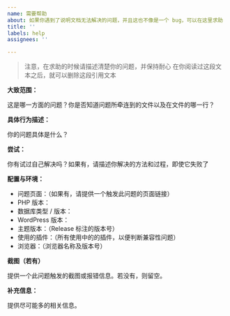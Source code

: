 ```yaml
---
name: 需要帮助
about: 如果你遇到了说明文档无法解决的问题，并且这也不像是一个 bug，可以在这里求助
title: ''
labels: help
assignees: ''

---
```


> 注意，在求助的时候请描述清楚你的问题，并保持耐心
> 在你阅读过这段文本之后，就可以删除这段引用文本

**大致范围：**

这是哪一方面的问题？你是否知道问题所牵连到的文件以及在文件的哪一行？

**具体行为描述：**

你的问题具体是什么？

**尝试：**

你有试过自己解决吗？如果有，请描述你解决的方法和过程，即使它失败了

**配置与环境：**

- 问题页面：（如果有，请提供一个触发此问题的页面链接）
- PHP 版本：
- 数据库类型 / 版本：
- WordPress 版本：
- 主题版本：（Release 标注的版本号）
- 使用的插件：（所有使用中的的插件，以便判断兼容性问题）
- 浏览器：（浏览器名称及版本号）

**截图（若有）**

提供一个此问题触发的截图或报错信息。若没有，则留空。

**补充信息：**

提供尽可能多的相关信息。
